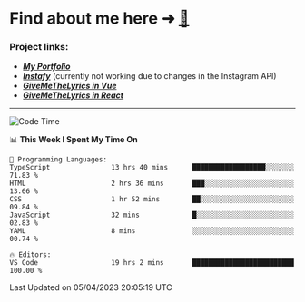 # Find about me here ➜ [🧑](https://pauabella.dev)

### Project links:
- ***[My Portfolio](https://pauabella.dev)***
- ***[Instafy](https://instafy.me)*** (currently not working due to changes in the Instagram API)
- ***[GiveMeTheLyrics in Vue](https://lyrics.pauabella.dev)***
- ***[GiveMeTheLyrics in React](https://pauabella.dev/GiveMeTheLyrics)***

---
<!--START_SECTION:waka-->
![Code Time](http://img.shields.io/badge/Code%20Time-2%2C059%20hrs%2047%20mins-blue)

📊 **This Week I Spent My Time On** 

```text
💬 Programming Languages: 
TypeScript               13 hrs 40 mins      ██████████████████░░░░░░░   71.83 % 
HTML                     2 hrs 36 mins       ███░░░░░░░░░░░░░░░░░░░░░░   13.66 % 
CSS                      1 hr 52 mins        ██░░░░░░░░░░░░░░░░░░░░░░░   09.84 % 
JavaScript               32 mins             █░░░░░░░░░░░░░░░░░░░░░░░░   02.83 % 
YAML                     8 mins              ░░░░░░░░░░░░░░░░░░░░░░░░░   00.74 % 

🔥 Editors: 
VS Code                  19 hrs 2 mins       █████████████████████████   100.00 % 
```


 Last Updated on 05/04/2023 20:05:19 UTC
<!--END_SECTION:waka-->
